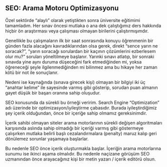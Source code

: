 ## SEO: Arama Motoru Optimizasyonu

Özel sektörde “alaylı” olarak yetiştikten sonra üniversite eğitimimi tamamladım. Her sınav öncesi mutlaka o ana dek çalıştığımız ders hakkında hiçbir ön araştırması veya çalışması olmayan birilerini çalıştırmışımdır.

Genellikle bu çalışmaların ilk bir saat sonrasında konuyu öğrenmenin bir günden fazla alacağını kavradıklarından olsa gerek, direkt “sence yarın ne soracak?”, “yarın soracağı sorulardan bir kaçının çözümlerini ezberlesem olur mu?” soruları yöneltilmeye başlanır. Yarınki sınavı atlatıp, bir sonraki sınavda yine aynı duruma düşeceğini fark etmediğinden mi, yoksa öğreneceği şeyle ilgilenmediğinden mi bilinmez ama bu hikaye her zaman kötü bir not ile sonuçlanır.

Nedeni ise kaynağında (sınava girecek kişi) olmayan bir bilgiyi iki üç “anahtar kelime” ile sayesinde varmış gibi gösterip, sorudan puan almanın gayet düşük bir başarı oranına sahip oluşudur.

SEO konusunda da sürekli bu örneği veririm. Search Engine “Optimization” adı üzerinde bir optimizasyon/iyileştirme çabasıdır. Burada iyileştirdiğimiz şey içerik olduğundan, önce bir içeriğe sahip olmamız gereksinimdir.

İçerik sahibi olmayan siteler arama motorlarının sürekli değişen algoritmaları karşısında aslında sahip olmadığı bir içeriği varmış gibi göstermeye çalışırken mutlaka belirli başlı cezalandırmalara (penalty) maruz kalıp geri dönülemez sorunlar yaşamaya başlarlar.

Bu nedenle SEO önce içerik oluşturmakla başlar. İçeriğin arama motorlarına sunumu ise ikinci aşama olmalıdır. Bu nedenle naçizane görüşüm SEO uzmanından önce arayacağınız kişi bir metin yazarı / içerik editörü olsun.